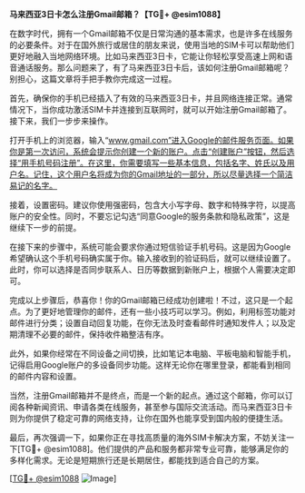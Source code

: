 **马来西亚3日卡怎么注册Gmail邮箱？【TG💪+ @esim1088】**

在数字时代，拥有一个Gmail邮箱不仅是日常沟通的基本需求，也是许多在线服务的必要条件。对于在国外旅行或居住的朋友来说，使用当地的SIM卡可以帮助他们更好地融入当地网络环境。比如马来西亚3日卡，它能让你轻松享受高速上网和语音通话服务。那么问题来了，有了马来西亚3日卡后，该如何注册Gmail邮箱呢？别担心，这篇文章将手把手教你完成这一过程。

首先，确保你的手机已经插入了有效的马来西亚3日卡，并且网络连接正常。通常情况下，当你成功激活SIM卡并连接到互联网时，就可以开始注册Gmail邮箱了。接下来，我们一步步来操作。

打开手机上的浏览器，输入“www.gmail.com”进入Google的邮件服务页面。如果你是第一次访问，系统会提示你创建一个新的账户。点击“创建账户”按钮，然后选择“用手机号码注册”。在这里，你需要填写一些基本信息，包括名字、姓氏以及用户名。记住，这个用户名将成为你的Gmail地址的一部分，所以尽量选择一个简洁易记的名字。

接着，设置密码。建议你使用强密码，包含大小写字母、数字和特殊字符，以提高账户的安全性。同时，不要忘记勾选“同意Google的服务条款和隐私政策”，这是继续下一步的前提。

在接下来的步骤中，系统可能会要求你通过短信验证手机号码。这是因为Google希望确认这个手机号码确实属于你。输入接收到的验证码后，就可以继续设置了。此时，你可以选择是否同步联系人、日历等数据到新账户上，根据个人需要决定即可。

完成以上步骤后，恭喜你！你的Gmail邮箱已经成功创建啦！不过，这只是一个起点。为了更好地管理你的邮件，还有一些小技巧可以学习。例如，利用标签功能对邮件进行分类；设置自动回复功能，在你无法及时查看邮件时通知发件人；以及定期清理不必要的邮件，保持收件箱整洁有序。

此外，如果你经常在不同设备之间切换，比如笔记本电脑、平板电脑和智能手机，记得启用Google账户的多设备同步功能。这样无论你在哪里登录，都能看到相同的邮件内容和设置。

当然，注册Gmail邮箱并不是终点，而是一个新的起点。通过这个邮箱，你可以订阅各种新闻资讯、申请各类在线服务，甚至参与国际交流活动。而马来西亚3日卡则为你提供了稳定可靠的网络支持，让你在国外也能享受到国内般的便捷生活。

最后，再次强调一下，如果你正在寻找高质量的海外SIM卡解决方案，不妨关注一下[TG💪+ @esim1088]。他们提供的产品和服务都非常专业可靠，能够满足你的多样化需求。无论是短期旅行还是长期居住，都能找到适合自己的方案。

[[TG💪+ @esim1088](https://t.me/s/esim1088) ![Image](https://i.postimg.cc/4NQfJmqS/Snipaste-2025-05-13-00-14-12.png)]